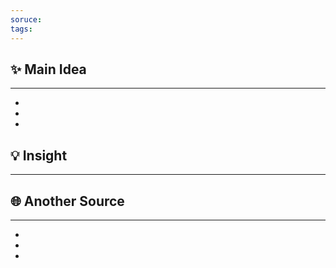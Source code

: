 ```yaml
---
soruce: 
tags:
---
```

## ✨ Main Idea
---
- 
- 
- 

## 💡 Insight
---


## 🌐 Another Source
---
- 
- 
- 
